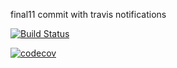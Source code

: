 final11 commit with travis notifications



[![Build Status](https://travis-ci.org/Kirudiha/country-springboot-ajax.svg?branch=master)](https://travis-ci.org/Kirudiha/country-springboot-ajax)


[![codecov](https://codecov.io/gh/meenaanand/unittestcountryproject/branch/master/graph/badge.svg)](https://codecov.io/gh/meenaanand/unittestcountryproject)
